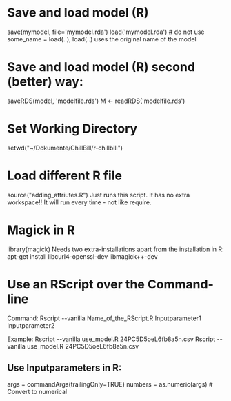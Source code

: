 
# Save and load model (R)
save(mymodel, file='mymodel.rda')
load('mymodel.rda') # do not use some_name = load(..), load(..) uses the original name of the model 


# Save and load model (R) second (better) way:
saveRDS(model, 'modelfile.rds')
M <- readRDS('modelfile.rds')


# Set Working Directory
setwd("~/Dokumente/ChillBill/r-chillbill")


# Load different R file 
source("adding_attriutes.R")
Just runs this script. It has no extra workspace!!
It will run every time - not like require.


# Magick in R
library(magick)
Needs two extra-installations apart from the installation in R:
apt-get install libcurl4-openssl-dev libmagick++-dev


# Use an RScript over the Command-line
Command: 
Rscript --vanilla Name_of_the_RScript.R Inputparameter1 Inputparameter2

Example:
Rscript --vanilla use_model.R 24PC5D5oeL6fb8a5n.csv
Rscript --vanilla use_model.R 24PC5D5oeL6fb8a5n.csv


## Use Inputparameters in R:
args = commandArgs(trailingOnly=TRUE)
numbers = as.numeric(args)  # Convert to numerical



